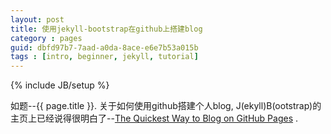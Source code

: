 ```yaml
---
layout: post
title: 使用jekyll-bootstrap在github上搭建blog
category : pages
guid: dbfd97b7-7aad-a0da-8ace-e6e7b53a015b
tags : [intro, beginner, jekyll, tutorial]
---
```

{% include JB/setup %}

如题--{{ page.title }}. 关于如何使用github搭建个人blog, J(ekyll)B(ootstrap)的主页上已经说得很明白了--[The Quickest Way to Blog on GitHub Pages](http://jekyllbootstrap.com/) . 

